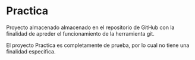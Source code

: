 # Practica
Proyecto almacenado almacenado en el repositorio de GitHub con la finalidad de apreder
el funcionamiento de la herramienta git.

El proyecto Practica es completamente de prueba, por lo cual no tiene una finalidad especifica.
